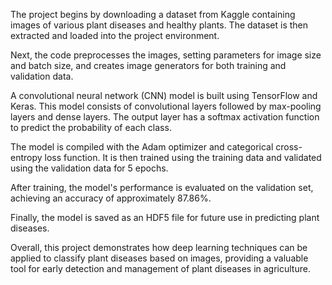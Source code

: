 The project begins by downloading a dataset from Kaggle containing images of various plant diseases and healthy plants. The dataset is then extracted and loaded into the project environment.

Next, the code preprocesses the images, setting parameters for image size and batch size, and creates image generators for both training and validation data.

A convolutional neural network (CNN) model is built using TensorFlow and Keras. This model consists of convolutional layers followed by max-pooling layers and dense layers. The output layer has a softmax activation function to predict the probability of each class.

The model is compiled with the Adam optimizer and categorical cross-entropy loss function. It is then trained using the training data and validated using the validation data for 5 epochs.

After training, the model's performance is evaluated on the validation set, achieving an accuracy of approximately 87.86%.

Finally, the model is saved as an HDF5 file for future use in predicting plant diseases.

Overall, this project demonstrates how deep learning techniques can be applied to classify plant diseases based on images, providing a valuable tool for early detection and management of plant diseases in agriculture.
